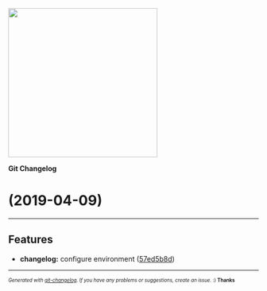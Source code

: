 <img width="300px" src="https://github.com/rafinskipg/git-changelog/raw/master/images/git-changelog-logo.png" />

__Git Changelog__

#  (2019-04-09)



---

## Features

- **changelog:** configure environment
  ([57ed5b8d](https://github.com/pawtwa/angular-test-facebook/commit/57ed5b8d6b55c93357ada8536d7529aaf5ff1f8d))



---
<sub><sup>*Generated with [git-changelog](https://github.com/rafinskipg/git-changelog). If you have any problems or suggestions, create an issue.* :) **Thanks** </sub></sup>
